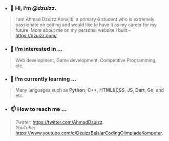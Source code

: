 <!---
dzuizz/dzuizz is a ✨ special ✨ repository because its `README.md` (this file) appears on your GitHub profile.
You can click the Preview link to take a look at your changes.
--->

- ### 👋 Hi, I’m ***@dzuizz***.
> I am Ahmad Dzuizz Annajib, a primary 6 student who is extremely passionate on coding and would like to have it as my career for my future.
> More about me on my personal website I built - https://dzuizz.com/.

- ### 👀 I’m interested in ...
> Web development,
> Game development,
> Competitive Programming, etc.

- ### 🌱 I’m currently learning ...
> Many languages such as **Python**, **C++**, **HTML&CSS**, **JS**, **Dart**, **Go**, and etc.

<!-- - ### 💞️ I’m looking to collaborate on ... -->

- ### 📫 How to reach me ...
> *Twitter*: https://twitter.com/AhmadDzuizz.  
> *YouTube*: https://www.youtube.com/c/DzuizzBelajarCodingOlimpiadeKomputer.  
